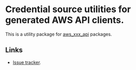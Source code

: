 # Credential source utilities for generated AWS API clients.

This is a utility package for [aws_xxx_api](https://pub.dev/packages?q=dependency%3Ashared_aws_api) packages.


## Links

- [Issue tracker](https://github.com/agilord/aws_client/issues).